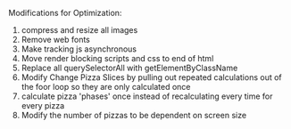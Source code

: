 Modifications for Optimization:

1)  compress and resize all images
2)  Remove web fonts 
3)  Make tracking js asynchronous
4)  Move render blocking scripts and css to end of html
5)  Replace all querySelectorAll with getElementByClassName
6)  Modify Change Pizza Slices by pulling out repeated calculations out of the foor loop so they are only calculated once
7)  calculate pizza 'phases' once instead of recalculating every time for every pizza
8)  Modify the number of pizzas to be dependent on screen size